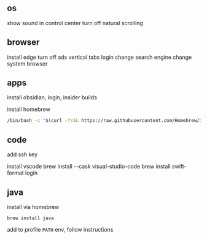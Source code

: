 ## os
show sound in control center
turn off natural scrolling
## browser
install edge
turn off ads
vertical tabs
login
change search engine
change system browser

## apps

install obsidian, login, insider builds

install homebrew
```sh
/bin/bash -c "$(curl -fsSL https://raw.githubusercontent.com/Homebrew/install/HEAD/install.sh)"
```

## code
add ssh key

install vscode
brew install --cask visual-studio-code
brew install swift-format
login

## java
install via homebrew
```
brew install java
```

add to profile `PATH` env, follow instructions
